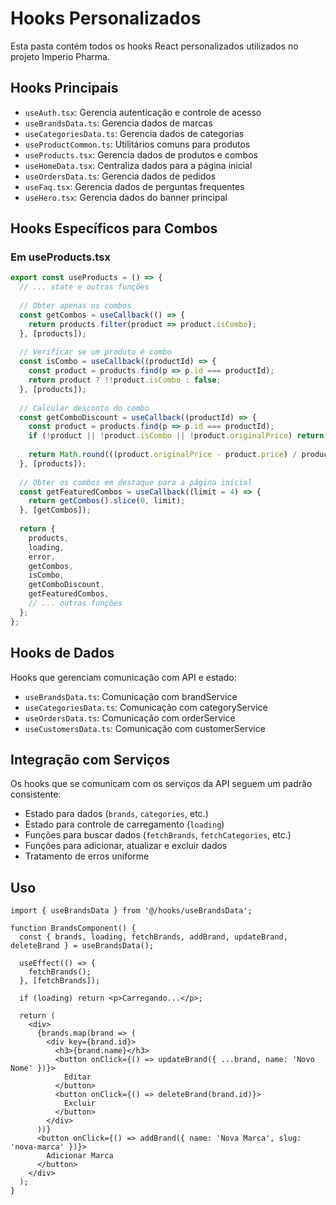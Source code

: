 
# Hooks Personalizados

Esta pasta contém todos os hooks React personalizados utilizados no projeto Imperio Pharma.

## Hooks Principais

- `useAuth.tsx`: Gerencia autenticação e controle de acesso
- `useBrandsData.ts`: Gerencia dados de marcas
- `useCategoriesData.ts`: Gerencia dados de categorias
- `useProductCommon.ts`: Utilitários comuns para produtos
- `useProducts.tsx`: Gerencia dados de produtos e combos
- `useHomeData.tsx`: Centraliza dados para a página inicial
- `useOrdersData.ts`: Gerencia dados de pedidos
- `useFaq.tsx`: Gerencia dados de perguntas frequentes
- `useHero.tsx`: Gerencia dados do banner principal

## Hooks Específicos para Combos

### Em useProducts.tsx

```typescript
export const useProducts = () => {
  // ... state e outras funções
  
  // Obter apenas os combos
  const getCombos = useCallback(() => {
    return products.filter(product => product.isCombo);
  }, [products]);
  
  // Verificar se um produto é combo
  const isCombo = useCallback((productId) => {
    const product = products.find(p => p.id === productId);
    return product ? !!product.isCombo : false;
  }, [products]);
  
  // Calcular desconto do combo
  const getComboDiscount = useCallback((productId) => {
    const product = products.find(p => p.id === productId);
    if (!product || !product.isCombo || !product.originalPrice) return 0;
    
    return Math.round(((product.originalPrice - product.price) / product.originalPrice) * 100);
  }, [products]);
  
  // Obter os combos em destaque para a página inicial
  const getFeaturedCombos = useCallback((limit = 4) => {
    return getCombos().slice(0, limit);
  }, [getCombos]);
  
  return {
    products,
    loading,
    error,
    getCombos,
    isCombo,
    getComboDiscount,
    getFeaturedCombos,
    // ... outras funções
  };
};
```

## Hooks de Dados

Hooks que gerenciam comunicação com API e estado:

- `useBrandsData.ts`: Comunicação com brandService
- `useCategoriesData.ts`: Comunicação com categoryService
- `useOrdersData.ts`: Comunicação com orderService
- `useCustomersData.ts`: Comunicação com customerService

## Integração com Serviços

Os hooks que se comunicam com os serviços da API seguem um padrão consistente:
- Estado para dados (`brands`, `categories`, etc.)
- Estado para controle de carregamento (`loading`)
- Funções para buscar dados (`fetchBrands`, `fetchCategories`, etc.)
- Funções para adicionar, atualizar e excluir dados
- Tratamento de erros uniforme

## Uso

```tsx
import { useBrandsData } from '@/hooks/useBrandsData';

function BrandsComponent() {
  const { brands, loading, fetchBrands, addBrand, updateBrand, deleteBrand } = useBrandsData();
  
  useEffect(() => {
    fetchBrands();
  }, [fetchBrands]);
  
  if (loading) return <p>Carregando...</p>;
  
  return (
    <div>
      {brands.map(brand => (
        <div key={brand.id}>
          <h3>{brand.name}</h3>
          <button onClick={() => updateBrand({ ...brand, name: 'Novo Nome' })}>
            Editar
          </button>
          <button onClick={() => deleteBrand(brand.id)}>
            Excluir
          </button>
        </div>
      ))}
      <button onClick={() => addBrand({ name: 'Nova Marca', slug: 'nova-marca' })}>
        Adicionar Marca
      </button>
    </div>
  );
}
```
